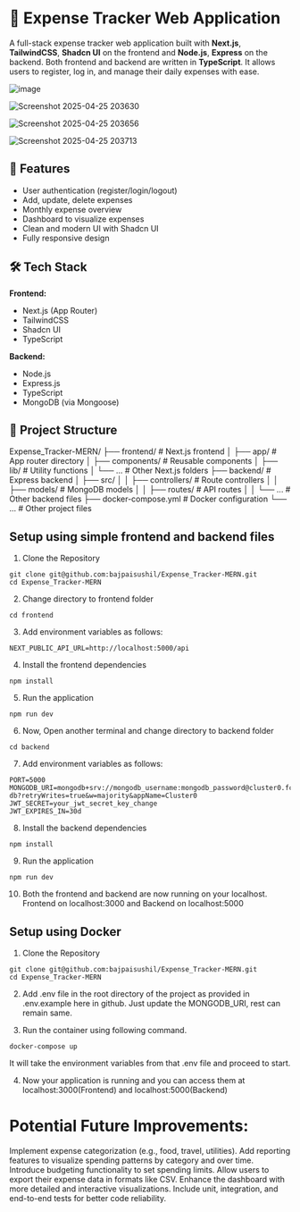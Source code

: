# 💸 Expense Tracker Web Application

A full-stack expense tracker web application built with **Next.js**, **TailwindCSS**, **Shadcn UI** on the frontend and **Node.js**, **Express** on the backend. Both frontend and backend are written in **TypeScript**. It allows users to register, log in, and manage their daily expenses with ease.

![image](https://github.com/user-attachments/assets/07f31e30-4979-4861-9ece-a7cefc42eb7f)

![Screenshot 2025-04-25 203630](https://github.com/user-attachments/assets/e8dfff0b-8d40-4900-aa02-f1930ca50e61)

![Screenshot 2025-04-25 203656](https://github.com/user-attachments/assets/8b95c9dd-347b-41d4-84a5-d82dae48e693)

![Screenshot 2025-04-25 203713](https://github.com/user-attachments/assets/584e8574-455e-4228-a943-c30745f03f90)



## 🚀 Features

- User authentication (register/login/logout)
- Add, update, delete expenses
- Monthly expense overview
- Dashboard to visualize expenses
- Clean and modern UI with Shadcn UI
- Fully responsive design

## 🛠️ Tech Stack

**Frontend:**
- Next.js (App Router)
- TailwindCSS
- Shadcn UI
- TypeScript

**Backend:**
- Node.js
- Express.js
- TypeScript
- MongoDB (via Mongoose)

## 📁 Project Structure


Expense_Tracker-MERN/
├── frontend/               # Next.js frontend
│   ├── app/                # App router directory
│   ├── components/         # Reusable components
│   ├── lib/                # Utility functions
│   └── ...                 # Other Next.js folders
├── backend/                # Express backend
│   ├── src/
│   │   ├── controllers/    # Route controllers
│   │   ├── models/         # MongoDB models
│   │   ├── routes/         # API routes
│   │   └── ...            # Other backend files
├── docker-compose.yml      # Docker configuration
└── ...                     # Other project files


## Setup using simple frontend and backend files

1. Clone the Repository
```
git clone git@github.com:bajpaisushil/Expense_Tracker-MERN.git
cd Expense_Tracker-MERN
```

2. Change directory to frontend folder
```
cd frontend
```

3. Add environment variables as follows:
```
NEXT_PUBLIC_API_URL=http://localhost:5000/api
```

4. Install the frontend dependencies
```
npm install
```

5. Run the application
```
npm run dev
```

6. Now, Open another terminal and change directory to backend folder
```
cd backend
```

7. Add environment variables as follows:
```
PORT=5000
MONGODB_URI=mongodb+srv://mongodb_username:mongodb_password@cluster0.fce4vg7.mongodb.net/expense-db?retryWrites=true&w=majority&appName=Cluster0
JWT_SECRET=your_jwt_secret_key_change
JWT_EXPIRES_IN=30d
```

8. Install the backend dependencies
```
npm install
```

9. Run the application
```
npm run dev
```

10. Both the frontend and backend are now running on your localhost.
    Frontend on localhost:3000 and Backend on localhost:5000


## Setup using Docker

1. Clone the Repository
```
git clone git@github.com:bajpaisushil/Expense_Tracker-MERN.git
cd Expense_Tracker-MERN
```

2. Add .env file in the root directory of the project as provided in .env.example here in github. Just update the MONGODB_URI, rest can remain same.

3. Run the container using following command.
```
docker-compose up
```
It will take the environment variables from that .env file and proceed to start.

4. Now your application is running and you can access them at localhost:3000(Frontend) and localhost:5000(Backend)


# Potential Future Improvements:

Implement expense categorization (e.g., food, travel, utilities).
Add reporting features to visualize spending patterns by category and over time.
Introduce budgeting functionality to set spending limits.
Allow users to export their expense data in formats like CSV.
Enhance the dashboard with more detailed and interactive visualizations.
Include unit, integration, and end-to-end tests for better code reliability.
